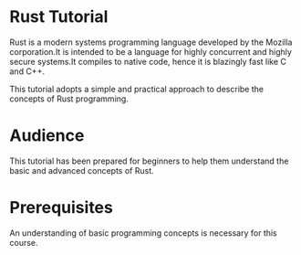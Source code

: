 
# Rust Tutorial

Rust is a modern systems programming language developed by the Mozilla corporation.It is intended to be a language for highly concurrent and highly secure systems.It compiles to native code, hence it is blazingly fast like C and C++.

This tutorial adopts a simple and practical approach to describe the concepts of Rust programming.

# Audience

This tutorial has been prepared for beginners to help them understand the basic and advanced concepts of Rust.

# Prerequisites

An understanding of basic programming concepts is necessary for this course.
